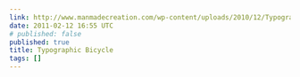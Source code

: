 ```yaml
---
link: http://www.manmadecreation.com/wp-content/uploads/2010/12/TypographicBicycle_AARLINE.png
date: 2011-02-12 16:55 UTC
# published: false
published: true
title: Typographic Bicycle
tags: []
---
```



